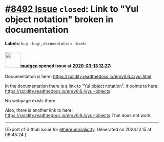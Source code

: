 # [\#8492 Issue](https://github.com/ethereum/solidity/issues/8492) `closed`: Link to "Yul object notation" broken in documentation
**Labels**: `bug :bug:`, `documentation :book:`


#### <img src="https://avatars.githubusercontent.com/u/49092?u=e839203b6d7460e1a1907d4d8071a7fe351dce67&v=4" width="50">[mudgen](https://github.com/mudgen) opened issue at [2020-03-13 12:27](https://github.com/ethereum/solidity/issues/8492):

Documentation is here: https://solidity.readthedocs.io/en/v0.6.4/yul.html

In the documentation there is a link to "Yul object notation".  It points to here:
https://solidity.readthedocs.io/en/v0.6.4/yul-objects

No webpage exists there.

Also, there is another link to here: https://solidity.readthedocs.io/en/v0.6.4/yul-objects
That does not work.




-------------------------------------------------------------------------------



[Export of Github issue for [ethereum/solidity](https://github.com/ethereum/solidity). Generated on 2024.12.15 at 06:45:24.]
